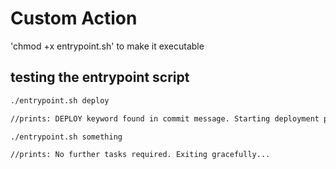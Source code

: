 # Custom Action

'chmod +x entrypoint.sh' to make it executable

## testing the entrypoint script

```bash
./entrypoint.sh deploy
```

```bash
//prints: DEPLOY keyword found in commit message. Starting deployment process...
```

```bash
./entrypoint.sh something
```

```bash
//prints: No further tasks required. Exiting gracefully...
```